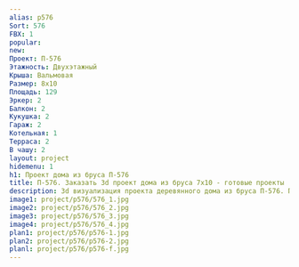 ```yaml
---
alias: p576
Sort: 576
FBX: 1
popular: 
new: 
Проект: П-576
Этажность: Двухэтажный
Крыша: Вальмовая
Размер: 8х10
Площадь: 129
Эркер: 2
Балкон: 2
Кукушка: 2
Гараж: 2
Котельная: 1
Терраса: 2
В чашу: 2
layout: project
hidemenu: 1
h1: Проект дома из бруса П-576
title: П-576. Заказать 3d проект дома из бруса 7х10 - готовые проекты
description: 3d визуализация проекта деревянного дома из бруса П-576. Площадь 129 м2, размер 7х10. Вы можете внести любые изменения в проект.
image1: project/p576/576_1.jpg
image2: project/p576/576_2.jpg
image3: project/p576/576_3.jpg
image4: project/p576/576_4.jpg
plan1: project/p576/p576-1.jpg
plan2: project/p576/p576-2.jpg
planl: project/p576/p576-f.jpg
---
```

